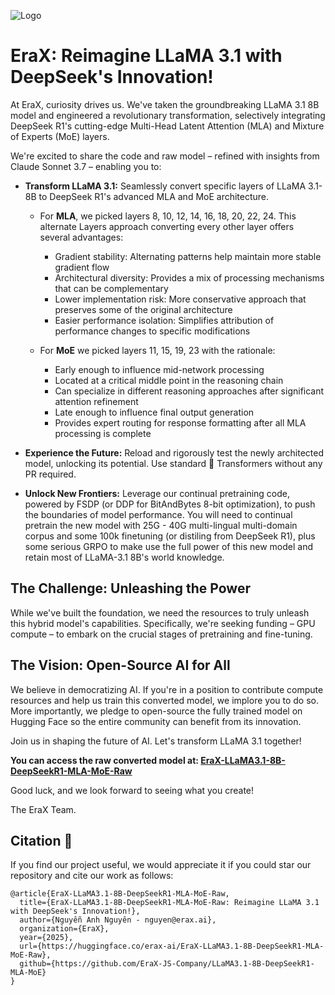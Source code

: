 <p align="left">
  <img src="https://cdn-uploads.huggingface.co/production/uploads/63d8d8879dfcfa941d4d7cd9/GsQKdaTyn2FFx_cZvVHk3.png" alt="Logo">
</p>

# EraX: Reimagine LLaMA 3.1 with DeepSeek's Innovation!

At EraX, curiosity drives us. We've taken the groundbreaking LLaMA 3.1 8B model and engineered a revolutionary transformation, selectively integrating DeepSeek R1's cutting-edge Multi-Head Latent Attention (MLA) and Mixture of Experts (MoE) layers.

We're excited to share the code and raw model – refined with insights from Claude Sonnet 3.7 – enabling you to:

*   **Transform LLaMA 3.1:** Seamlessly convert specific layers of LLaMA 3.1-8B to DeepSeek R1's advanced MLA and MoE architecture.
    *   For **MLA**, we picked layers 8, 10, 12, 14, 16, 18, 20, 22, 24. This alternate Layers approach converting every other layer offers several advantages:
        - Gradient stability: Alternating patterns help maintain more stable gradient flow
        - Architectural diversity: Provides a mix of processing mechanisms that can be complementary
        - Lower implementation risk: More conservative approach that preserves some of the original architecture
        - Easier performance isolation: Simplifies attribution of performance changes to specific modifications
        
    * For **MoE** we picked layers 11, 15, 19, 23 with the rationale:
        - Early enough to influence mid-network processing
        - Located at a critical middle point in the reasoning chain
        - Can specialize in different reasoning approaches after significant attention refinement
        - Late enough to influence final output generation
        - Provides expert routing for response formatting after all MLA processing is complete

*   **Experience the Future:** Reload and rigorously test the newly architected model, unlocking its potential. Use standard 🤗 Transformers without any PR required.
  
*   **Unlock New Frontiers:** Leverage our continual pretraining code, powered by FSDP (or DDP for BitAndBytes 8-bit optimization), to push the boundaries of model performance.  You will need to continual pretrain the new model with 25G - 40G multi-lingual multi-domain corpus and some 100k finetuning (or distiling from DeepSeek R1), plus some serious GRPO to make use the full power of this new model and retain most of LLaMA-3.1 8B's world knowledge.

## The Challenge: Unleashing the Power

While we've built the foundation, we need the resources to truly unleash this hybrid model's capabilities. Specifically, we're seeking funding – GPU compute – to embark on the crucial stages of pretraining and fine-tuning.

## The Vision: Open-Source AI for All

We believe in democratizing AI. If you're in a position to contribute compute resources and help us train this converted model, we implore you to do so. More importantly, we pledge to open-source the fully trained model on Hugging Face so the entire community can benefit from its innovation.

Join us in shaping the future of AI. Let's transform LLaMA 3.1 together!

**You can access the raw converted model at: [EraX-LLaMA3.1-8B-DeepSeekR1-MLA-MoE-Raw](https://huggingface.co/erax-ai/EraX-LLaMA3.1-8B-DeepSeekR1-MLA-MoE-Raw)**

Good luck, and we look forward to seeing what you create!

The EraX Team.

## Citation 📝
<!-- title={EraX-LLaMA3.1-8B-DeepSeekR1-MLA-MoE-Raw: Reimagine LLaMA 3.1 with DeepSeek's Innovation!},
  author={Nguyễn Anh Nguyên},
  organization={EraX},
  year={2025},
  url={https://huggingface.co/erax-ai/EraX-LLaMA3.1-8B-DeepSeekR1-MLA-MoE-Raw},
  github={https://github.com/EraX-JS-Company/LLaMA3.1-8B-DeepSeekR1-MLA-MoE/tree/main} -->
  
If you find our project useful, we would appreciate it if you could star our repository and cite our work as follows:
```
@article{EraX-LLaMA3.1-8B-DeepSeekR1-MLA-MoE-Raw,
  title={EraX-LLaMA3.1-8B-DeepSeekR1-MLA-MoE-Raw: Reimagine LLaMA 3.1 with DeepSeek's Innovation!},
  author={Nguyễn Anh Nguyên - nguyen@erax.ai},
  organization={EraX},
  year={2025},
  url={https://huggingface.co/erax-ai/EraX-LLaMA3.1-8B-DeepSeekR1-MLA-MoE-Raw},
  github={https://github.com/EraX-JS-Company/LLaMA3.1-8B-DeepSeekR1-MLA-MoE}
}
```
